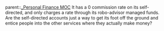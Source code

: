 parent::[_Personal Finance MOC](_Personal%20Finance%20MOC.md)
It has a 0 commission rate on its self-directed, and only charges a rate through its robo-advisor managed funds. Are the self-directed accounts just a way to get its foot off the ground and entice people into the other services where they actually make money?
